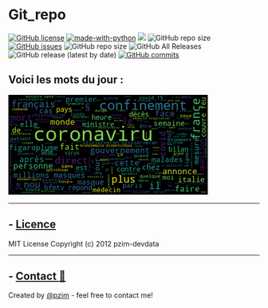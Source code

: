 # Git_repo
[![GitHub license](https://img.shields.io/github/license/pzim-devdata/Git_repo?style=plastic)](https://github.com/pzim-devdata/Tools-for-Debian/blob/master/LICENSE)    [![made-with-python](https://img.shields.io/badge/Made%20with-Python-1f425f.svg?style=plastic)](https://www.python.org/)    ![](https://img.shields.io/badge/Language-HTML%203-red?style=plastic)    ![GitHub repo size](https://img.shields.io/github/repo-size/pzim-devdata/Git_repo?style=plastic)    [![GitHub issues](https://img.shields.io/github/issues/pzim-devdata/Git_repo?style=plastic)](https://github.com/pzim-devdata/Tools-for-Debian/issues)    ![GitHub repo size](https://img.shields.io/github/repo-size/pzim-devdata/Git_repo?style=plastic)    ![GitHub All Releases](https://img.shields.io/github/downloads/pzim-devdata/Git_repo/total?style=plastic)    ![GitHub release (latest by date)](https://img.shields.io/github/v/release/pzim-devdata/Git_repo?style=plastic)    [![GitHub commits](https://img.shields.io/github/commits-since/pzim-devdata/Git_repo/v1.0.0.svg?style=plastic)](https://GitHub.com/pzim-devata/Tools-for-Debian/commit/)

## Voici les mots du jour :

![](mots_du_jour.png)

--------------------------------------------

## - [Licence](LICENSE)
MIT License
Copyright (c) 2012 pzim-devdata

--------------------------------------------

## - [Contact :email:](mailto:contact@pzim.fr?subject=Contact%20from%20Github)
Created by [@pzim](https://www.pzim.fr/) - feel free to contact me!
